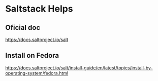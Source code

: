 # Saltstack Helps

## Oficial doc

https://docs.saltproject.io/salt

## Install on Fedora

https://docs.saltproject.io/salt/install-guide/en/latest/topics/install-by-operating-system/fedora.html